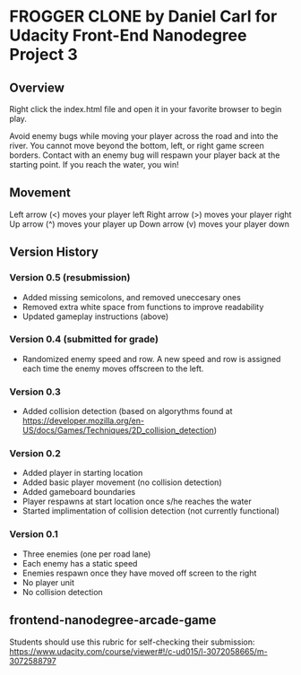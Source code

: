 # FROGGER CLONE by Daniel Carl for Udacity Front-End Nanodegree Project 3 #

## Overview ##

Right click the index.html file and open it in your favorite browser to begin 
play.

Avoid enemy bugs while moving your player across the road and into the river. 
You cannot move beyond the bottom, left, or right game screen borders. Contact 
with an enemy bug will respawn your player back at the starting point. If you 
reach the water, you win!


## Movement ##

Left arrow (<) moves your player left
Right arrow (>) moves your player right
Up arrow (^) moves your player up
Down arrow (v) moves your player down


## Version History ##

### Version 0.5 (resubmission) ###

* Added missing semicolons, and removed uneccesary ones
* Removed extra white space from functions to improve readability
* Updated gameplay instructions (above)

### Version 0.4 (submitted for grade) ###

* Randomized enemy speed and row. A new speed and row is assigned each time 
the enemy moves offscreen to the left.

### Version 0.3 ###

* Added collision detection (based on algorythms found at 
https://developer.mozilla.org/en-US/docs/Games/Techniques/2D_collision_detection)

### Version 0.2 ###

* Added player in starting location
* Added basic player movement (no collision detection)
* Added gameboard boundaries
* Player respawns at start location once s/he reaches the water
* Started implimentation of collision detection (not currently functional)

### Version 0.1 ###

* Three enemies (one per road lane)
* Each enemy has a static speed
* Enemies respawn once they have moved off screen to the right
* No player unit
* No collision detection


## frontend-nanodegree-arcade-game ##

Students should use this rubric for self-checking their submission: 
https://www.udacity.com/course/viewer#!/c-ud015/l-3072058665/m-3072588797
